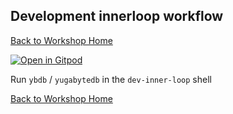 ## Development innerloop workflow

[Back to Workshop Home][home]

[![Open in Gitpod][logo-gitpod]][gp-iloop]

Run `ybdb` / `yugabytedb` in the `dev-inner-loop` shell


[Back to Workshop Home][home]

[home]: ../../README.md
[logo-gitpod]: https://gitpod.io/button/open-in-gitpod.svg
[gp-iloop]: https://gitpod.io/#https://github.com/yogendra/ybdb-workshop/tree/ws/iloop
